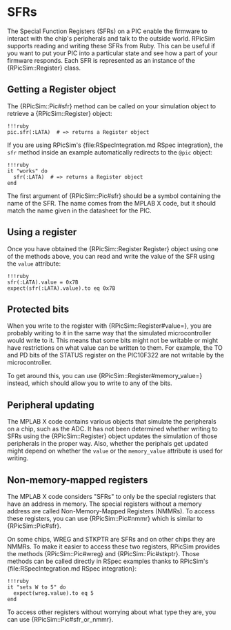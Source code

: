 SFRs
====

The Special Function Registers (SFRs) on a PIC enable the firmware to interact with the chip's peripherals and talk to the outside world.
RPicSim supports reading and writing these SFRs from Ruby.
This can be useful if you want to put your PIC into a particular state and see how a part of your firmware responds.
Each SFR is represented as an instance of the {RPicSim::Register} class.


Getting a Register object
----

The {RPicSim::Pic#sfr} method can be called on your simulation object to retrieve a {RPicSim::Register} object:

    !!!ruby
    pic.sfr(:LATA)  # => returns a Register object

If you are using RPicSim's {file:RSpecIntegration.md RSpec integration}, the `sfr` method inside an example automatically redirects to the `@pic` object:

    !!!ruby
    it "works" do
      sfr(:LATA)  # => returns a Register object
    end

The first argument of {RPicSim::Pic#sfr} should be a symbol containing the name of the SFR.
The name comes from the MPLAB X code, but it should match the name given in the datasheet for the PIC.


Using a register
----

Once you have obtained the {RPicSim::Register Register} object using one of the methods above, you can read and write the value of the SFR using the `value` attribute:

    !!!ruby
    sfr(:LATA).value = 0x7B
    expect(sfr(:LATA).value).to eq 0x7B


Protected bits
----

When you write to the register with {RPicSim::Register#value=}, you are probably writing to it in the same way that the simulated microcontroller would write to it.
This means that some bits might not be writable or might have restrictions on what value can be written to them.
For example, the TO and PD bits of the STATUS register on the PIC10F322 are not writable by the microcontroller.

To get around this, you can use {RPicSim::Register#memory_value=} instead, which should allow you to write to any of the bits.


Peripheral updating
----

The MPLAB X code contains various objects that simulate the peripherals on a chip, such as the ADC.
It has not been determined whether writing to SFRs using the {RPicSim::Register} object updates the simulation of those peripherals in the proper way.
Also, whether the periphals get updated might depend on whether the `value` or the `memory_value` attribute is used for writing.


Non-memory-mapped registers
----

The MPLAB X code considers "SFRs" to only be the special registers that have an address in memory.
The special registers without a memory address are called Non-Memory-Mapped Registers (NMMRs).
To access these registers, you can use {RPicSim::Pic#nmmr} which is similar to {RPicSim::Pic#sfr}.

On some chips, WREG and STKPTR are SFRs and on other chips they are NMMRs.  To make it easier to access these two registers, RPicSim provides the methods {RPicSim::Pic#wreg} and {RPicSim::Pic#stkptr}.  Those methods can be called directly in RSpec examples thanks to RPicSim's {file:RSpecIntegration.md RSpec integration}:

    !!!ruby
    it "sets W to 5" do
      expect(wreg.value).to eq 5
    end

To access other registers without worrying about what type they are, you can use {RPicSim::Pic#sfr_or_nmmr}.
